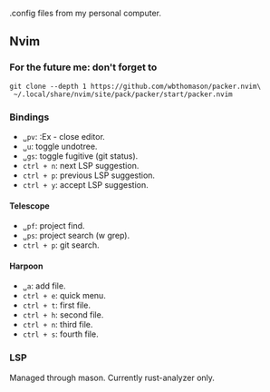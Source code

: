 .config files from my personal computer.

## Nvim 
### For the future me: don't forget to
```
git clone --depth 1 https://github.com/wbthomason/packer.nvim\
 ~/.local/share/nvim/site/pack/packer/start/packer.nvim
```

### Bindings
- `␣pv`: :Ex - close editor.
- `␣u`: toggle undotree.
- `␣gs`: toggle fugitive (git status).
- `ctrl + n`: next LSP suggestion.
- `ctrl + p`: previous LSP suggestion.
- `ctrl + y`: accept LSP suggestion.

#### Telescope
- `␣pf`: project find.
- `␣ps`: project search (w grep).
- `ctrl + p`: git search.

#### Harpoon
- `␣a`: add file.
- `ctrl + e`: quick menu.
- `ctrl + t`: first file.
- `ctrl + h`: second file.
- `ctrl + n`: third file.
- `ctrl + s`: fourth file.

### LSP
Managed through mason. Currently rust-analyzer only.
